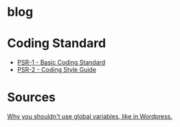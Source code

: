 # blog
# Coding Standard
 * [PSR-1 - Basic Coding Standard](https://www.php-fig.org/psr/psr-1/)
 * [PSR-2 - Coding Style Guide](https://www.php-fig.org/psr/psr-2/)
# Sources
[Why you shouldn't use global variables, like in Wordpress.](https://wordpress.stackexchange.com/questions/89263/how-to-set-and-use-global-variables-or-why-not-to-use-them-at-all#answer-89271)